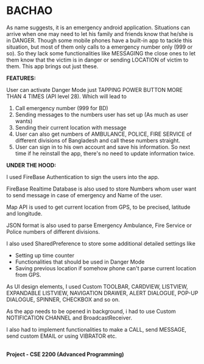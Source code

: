 # BACHAO
As name suggests, it is an emergency android application. Situations can arrive when one may need to let his family and friends know that he/she is in DANGER.
Though some mobile phones have a built-in app to tackle this situation, but most of them only calls to a emergency number only (999 or so).
So they lack some functionalities like MESSAGING the close ones to let them know that the victim is in danger or sending LOCATION of victim to them.
This app brings out just these.


<b>FEATURES:</b>

User can activate Danger Mode just TAPPING POWER BUTTON MORE THAN 4 TIMES (API level 28). Which will lead to 
1. Call emergency number (999 for BD)
2. Sending messages to the numbers user has set up (As much as user wants)
3. Sending their current location with message
4. User can also get numbers of AMBULANCE, POLICE, FIRE SERVICE of different divisions of Bangladesh and call these numbers straight.
5. User can sign in to his own account and save his information. So next time if he reinstall the app, there's no need to update information twice.


<b>UNDER THE HOOD:</b>

I used FireBase Authentication to sign the users into the app. 

FireBase Realtime Database is also used to store Numbers whom user want to send message in case of emergency and Name of the user.

Map API is used to get current location from GPS, to be precised, latitude and longitude.

JSON format is also used to parse Emergency Ambulance, Fire Service or Police numbers of different divisions.

I also used SharedPreference to store some additional detailed settings like 
- Setting up time counter
- Functionalities that should be used in Danger Mode
- Saving previous location if somehow phone can't parse current location from GPS.

As UI design elements, I used Custom TOOLBAR, CARDVIEW, LISTVIEW, EXPANDABLE LISTVIEW, NAVIGATION DRAWER, ALERT DIALOGUE, POP-UP DIALOGUE, SPINNER, CHECKBOX and so on.

As the app needs to be opened in background, i had to use Custom NOTIFICATION CHANNEL and BroadcastReceiver.

I also had to implement functionalities to make a CALL, send MESSAGE, send custom EMAIL or using VIBRATOR etc.

<strong><br/>Project - CSE 2200 (Advanced Programming)</strong>
